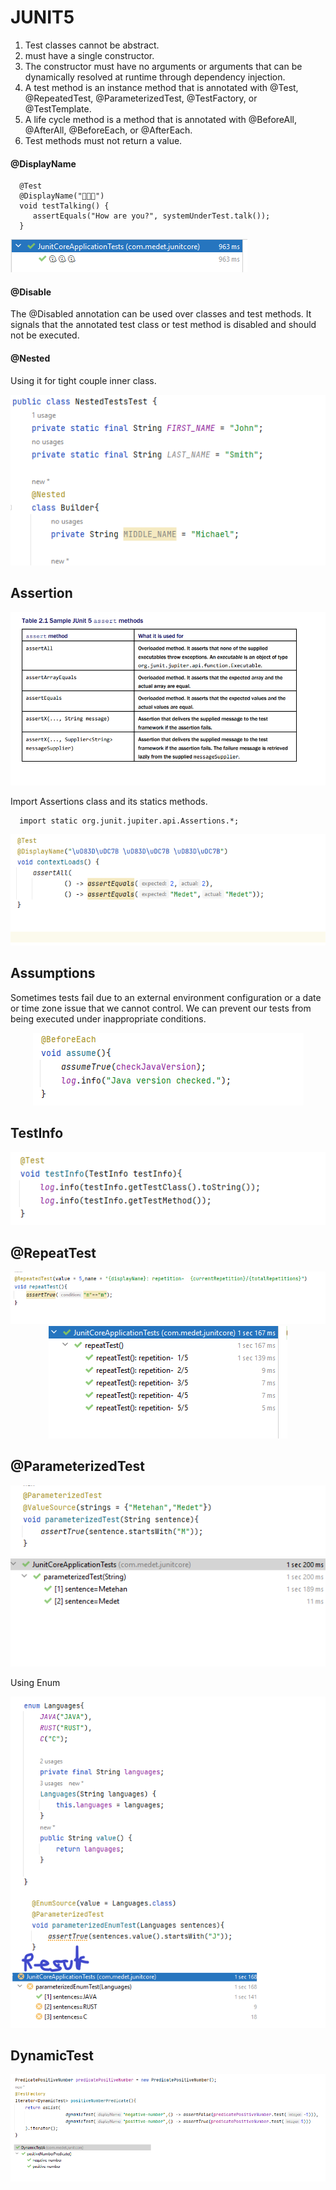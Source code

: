 # JUNIT5

1. Test classes cannot be abstract.
2. must have a single constructor.
3. The constructor must have no arguments or
   arguments that can be dynamically resolved at runtime through dependency injection.
4. A test method is an instance method that is annotated with @Test, @RepeatedTest,
   @ParameterizedTest, @TestFactory, or @TestTemplate.
5. A life cycle method is a method that is annotated with @BeforeAll, @AfterAll,
   @BeforeEach, or @AfterEach. 
6. Test methods must not return a value.

#### @DisplayName

      @Test
      @DisplayName("👻👻👻")
      void testTalking() {
         assertEquals("How are you?", systemUnderTest.talk());
      }

![img_3.png](img_3.png)

#### @Disable

The @Disabled annotation can be used over classes and test methods. It signals that the
annotated test class or test method is disabled and should not be executed.

#### @Nested
Using it for tight couple inner class.

<div align="center">
<img src="img_4.png">
</div>

## Assertion
<div align="center">
<img src="img_5.png">
</div>

Import Assertions class and its statics methods.
   
      import static org.junit.jupiter.api.Assertions.*;

![img_6.png](img_6.png)

## Assumptions 
Sometimes tests fail due to an external environment configuration or a date or time zone issue
that we cannot control. We can prevent our tests from being executed under inappropriate
conditions. 

<div align="center">
<img src="img_7.png">
</div>

## TestInfo
![img_8.png](img_8.png)

## @RepeatTest

<div align="center">
<img src="img_9.png">
<img src="img_10.png">
</div>

## @ParameterizedTest

<div align="center">
<img src="img_11.png">
<img src="img_12.png">
</div>

Using Enum
<div align="center">
<img src="img_14.png">
</div>

## DynamicTest
![img_15.png](img_15.png)





